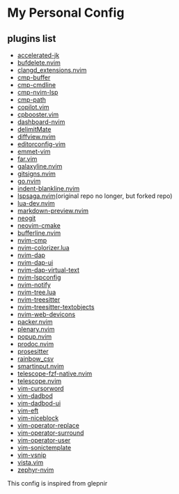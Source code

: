 # My Personal Config

## plugins list

- [accelerated-jk](https://github.com/rhysd/accelerated-jk)
- [bufdelete.nvim](https://github.com/famiu/bufdelete.nvim)
- [clangd_extensions.nvim](https://github.com/p00f/clangd_extensions.nvim)
- [cmp-buffer](https://github.com/hrsh7th/cmp-buffer)
- [cmp-cmdline](https://github.com/hrsh7th/cmp-cmdline)
- [cmp-nvim-lsp](https://github.com/hrsh7th/cmp-nvim-lsp)
- [cmp-path](https://github.com/hrsh7th/cmp-path)
- [copilot.vim](https://github.com/github/copilot.vim)
- [cpbooster.vim](https://github.com/searleser97/cpbooster.vim)
- [dashboard-nvim](https://github.com/glepnir/dashboard-nvim)
- [delimitMate](https://github.com/Raimondi/delimitMate)
- [diffview.nvim]( https://github.com/sindrets/diffview.nvim)
- [editorconfig-vim](https://github.com/editorconfig/editorconfig-vim)
- [emmet-vim](https://github.com/mattn/emmet-vim)
- [far.vim](https://github.com/brooth/far.vim)
- [galaxyline.nvim](https://github.com/glepnir/galaxyline.nvim)
- [gitsigns.nvim](https://github.com/lewis6991/gitsigns.nvim)
- [go.nvim](https://github.com/ray-x/go.nvim)
- [indent-blankline.nvim](https://github.com/lukas-reineke/indent-blankline.nvim)
- [lspsaga.nvim]()(original repo no longer, but forked repo)
- [lua-dev.nvim](https://github.com/folke/lua-dev.nvim)
- [markdown-preview.nvim](https://github.com/iamcco/markdown-preview.nvim)
- [neogit](https://github.com/TimUntersberger/neogit)
- [neovim-cmake](https://github.com/Shatur/neovim-cmake)
- [bufferline.nvim](https://github.com/akinsho/bufferline.nvim)
- [nvim-cmp](https://github.com/hrsh7th/nvim-cmp)
- [nvim-colorizer.lua]()
- [nvim-dap](https://github.com/mfussenegger/nvim-dap)
- [nvim-dap-ui](https://github.com/rcarriga/nvim-dap-ui)
- [nvim-dap-virtual-text]()
- [nvim-lspconfig](https://github.com/neovim/nvim-lspconfig)
- [nvim-notify]()
- [nvim-tree.lua]()
- [nvim-treesitter]()
- [nvim-treesitter-textobjects]()
- [nvim-web-devicons]()
- [packer.nvim]()
- [plenary.nvim]()
- [popup.nvim]()
- [prodoc.nvim]()
- [prosesitter]()
- [rainbow_csv]()
- [smartinput.nvim]()
- [telescope-fzf-native.nvim]()
- [telescope.nvim]()
- [vim-cursorword]()
- [vim-dadbod]()
- [vim-dadbod-ui]()
- [vim-eft]()
- [vim-niceblock]()
- [vim-operator-replace]()
- [vim-operator-surround](https://github.com/rhysd/vim-operator-surround)
- [vim-operator-user]()
- [vim-sonictemplate]()
- [vim-vsnip]()
- [vista.vim](https://github.com/liuchengxu/vista.vim)
- [zephyr-nvim](https://github.com/glepnir/zephyr-nvim) 

This config is inspired from glepnir
